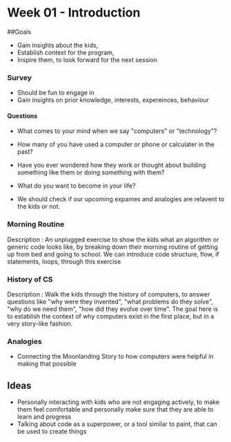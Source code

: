 # Week 01 - Introduction 

##Goals 
- Gain insights about the kids, 
- Establish context for the program,
- Inspire them, to look forward for the next session

### Survey 
- Should be fun to engage in
- Gain insights on prior knowledge, interests, expereinces, behaviour
#### Questions
- What comes to your mind when we say "computers" or "technology"?
- How many of you have used a computer or phone or calculater in the past?
- Have you ever wondered how they work or thought about building something like them or doing something with them? 
- What do you want to become in your life? 

- We should check if our upcoming expames and analogies are relavent to the kids or not. 

### Morning Routine 
Description : An unplugged exercise to show the kids what an algorithm or generic code looks like, by breaking down their morning 
routine of getting up from bed and going to school. We can introduce code structure, flow, if statements, loops, through this exercise 

### History of CS 
Description : Walk the kids through the history of computers, to answer questions like "why were they invented", 
"what problems do they solve", "why do we need them", "how did they evolve over time". The goal here is to establish the context of why 
computers exist in the first place, but in a very story-like fashion. 

### Analogies 
- Connecting the Moonlanding Story to how computers were helpful in making that possible

## Ideas
- Personally interacting with kids who are not engaging actively, to make them feel comfortable and personally make sure that 
they are able to learn and progress 
- Talking about code as a superpower, or a tool similar to paint, that can be used to create things
